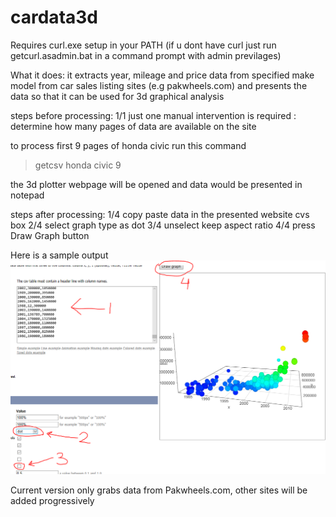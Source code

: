 # cardata3d

Requires curl.exe setup in your PATH (if u dont have curl just run getcurl.asadmin.bat in a command prompt with admin previlages)

What it does:
it extracts year, mileage and price data from specified make model from car sales listing sites (e.g pakwheels.com)
and presents the data so that it can be used for 3d graphical analysis

steps before processing:
1/1 just one manual intervention is required : determine how many pages of data are available on the site

to process first 9 pages of honda civic run this command
>getcsv honda civic 9

the 3d plotter webpage will be opened and data would be presented in notepad 

steps after processing:
1/4 copy paste data in the presented website cvs box
2/4 select graph type as dot
3/4 unselect keep aspect ratio
4/4 press Draw Graph button

Here is a sample output
![alt text](https://raw.githubusercontent.com/AcnodeLabs/cardata3d/master/graphpw.PNG)

Current version only grabs data from Pakwheels.com, other sites will be added progressively
